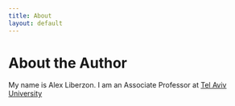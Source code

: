 ```yaml
---
title: About
layout: default
---
```

# About the Author

My name is Alex Liberzon. I am an Associate Professor at [Tel Aviv University]  

[Tel Aviv University]:  http://www.tau.ac.il